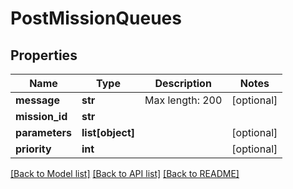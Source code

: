 # PostMissionQueues

## Properties
Name | Type | Description | Notes
------------ | ------------- | ------------- | -------------
**message** | **str** | Max length: 200 | [optional] 
**mission_id** | **str** |  | 
**parameters** | **list[object]** |  | [optional] 
**priority** | **int** |  | [optional] 

[[Back to Model list]](../README.md#documentation-for-models) [[Back to API list]](../README.md#documentation-for-api-endpoints) [[Back to README]](../README.md)

